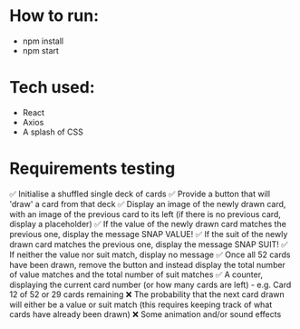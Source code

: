 <h1>How to run:</h1>
<ul>
  <li>npm install</li>
  <li>npm start</li>
</ul>

<h1>Tech used:</h1>
<ul>
  <li>React</li>
  <li>Axios</li>
  <li>A splash of CSS</li>
</ul>

<h1>Requirements testing</h1>
✅ Initialise a shuffled single deck of cards
✅ Provide a button that will 'draw' a card from that deck
✅ Display an image of the newly drawn card, with an image of the previous card to its left (if there is no previous card, display a placeholder)
✅ If the value of the newly drawn card matches the previous one, display the message SNAP VALUE!
✅ If the suit of the newly drawn card matches the previous one, display the message SNAP SUIT!
✅ If neither the value nor suit match, display no message
✅ Once all 52 cards have been drawn, remove the button and instead display the total number of value matches and the total number of suit matches
✅ A counter, displaying the current card number (or how many cards are left) - e.g. Card 12 of 52 or 29 cards remaining
❌ The probability that the next card drawn will either be a value or suit match (this requires keeping track of what cards have already been drawn)
❌ Some animation and/or sound effects
